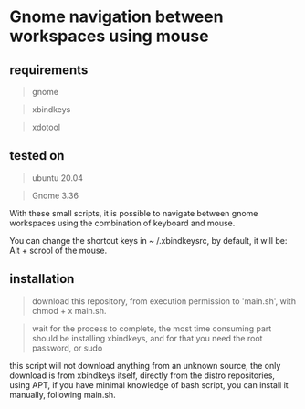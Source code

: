 # Gnome navigation between workspaces using mouse

## requirements
> gnome

> xbindkeys

> xdotool

## tested on
> ubuntu 20.04

> Gnome 3.36

With these small scripts, it is possible to navigate between gnome workspaces using the combination of keyboard and mouse.

You can change the shortcut keys in ~ /.xbindkeysrc, by default, it will be: Alt + scrool of the mouse.

## installation
> download this repository, from execution permission to 'main.sh', with chmod + x main.sh.

> wait for the process to complete, the most time consuming part should be installing xbindkeys, and for that you need the root password, or sudo

this script will not download anything from an unknown source, the only download is from xbindkeys itself, directly from the distro repositories, using APT, if you have minimal knowledge of bash script, you can install it manually, following main.sh.